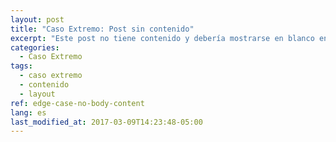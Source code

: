 ```yaml
---
layout: post
title: "Caso Extremo: Post sin contenido"
excerpt: "Este post no tiene contenido y debería mostrarse en blanco en su página."
categories:
  - Caso Extremo
tags:
  - caso extremo
  - contenido
  - layout
ref: edge-case-no-body-content
lang: es
last_modified_at: 2017-03-09T14:23:48-05:00
---
```

